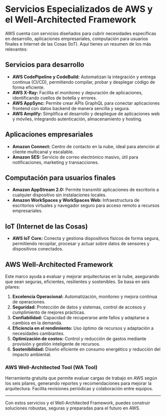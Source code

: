 # Servicios Especializados de AWS y el Well-Architected Framework

AWS cuenta con servicios diseñados para cubrir necesidades específicas en desarrollo, aplicaciones empresariales, computación para usuarios finales e Internet de las Cosas (IoT). Aquí tienes un resumen de los más relevantes:

## Servicios para desarrollo

- **AWS CodePipeline y CodeBuild:** Automatizan la integración y entrega continua (CI/CD), permitiendo compilar, probar y desplegar código de forma eficiente.
- **AWS X-Ray:** Facilita el monitoreo y depuración de aplicaciones, identificando cuellos de botella y errores.
- **AWS AppSync:** Permite crear APIs GraphQL para conectar aplicaciones frontend con datos backend de manera sencilla y segura.
- **AWS Amplify:** Simplifica el desarrollo y despliegue de aplicaciones web y móviles, integrando autenticación, almacenamiento y hosting.

## Aplicaciones empresariales

- **Amazon Connect:** Centro de contacto en la nube, ideal para atención al cliente multicanal y escalable.
- **Amazon SES:** Servicio de correo electrónico masivo, útil para notificaciones, marketing y transacciones.

## Computación para usuarios finales

- **Amazon AppStream 2.0:** Permite transmitir aplicaciones de escritorio a cualquier dispositivo sin instalaciones locales.
- **Amazon WorkSpaces y WorkSpaces Web:** Infraestructura de escritorios virtuales y navegador seguro para acceso remoto a recursos empresariales.

## IoT (Internet de las Cosas)

- **AWS IoT Core:** Conecta y gestiona dispositivos físicos de forma segura, permitiendo recopilar, procesar y actuar sobre datos de sensores y dispositivos conectados.

## AWS Well-Architected Framework

Este marco ayuda a evaluar y mejorar arquitecturas en la nube, asegurando que sean seguras, eficientes, resilientes y sostenibles. Se basa en seis pilares:

1. **Excelencia Operacional:** Automatización, monitoreo y mejora continua de operaciones.
2. **Seguridad:** Protección de datos y sistemas, control de accesos y cumplimiento de mejores prácticas.
3. **Confiabilidad:** Capacidad de recuperarse ante fallos y adaptarse a cambios en la demanda.
4. **Eficiencia en el rendimiento:** Uso óptimo de recursos y adaptación a necesidades cambiantes.
5. **Optimización de costos:** Control y reducción de gastos mediante provisión y gestión inteligente de recursos.
6. **Sostenibilidad:** Diseño eficiente en consumo energético y reducción del impacto ambiental.

### AWS Well-Architected Tool (WA Tool)

Herramienta gratuita que permite evaluar cargas de trabajo en AWS según los seis pilares, generando reportes y recomendaciones para mejorar la arquitectura. Facilita revisiones periódicas y colaboración entre equipos.

---

Con estos servicios y el Well-Architected Framework, puedes construir soluciones robustas, seguras y preparadas para el futuro en AWS.
